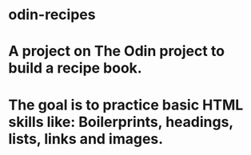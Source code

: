 # odin-recipes

# A project on The Odin project to build a recipe book.
# The goal is to practice basic HTML skills like: Boilerprints, headings, lists, links and images.